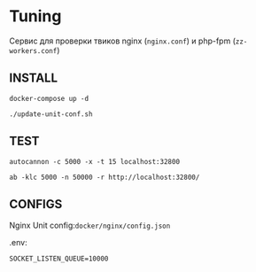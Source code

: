 # Tuning

Сервис для проверки твиков nginx (`nginx.conf`) и php-fpm (`zz-workers.conf`)

## INSTALL
    
    docker-compose up -d
    
    ./update-unit-conf.sh
    
## TEST

    autocannon -c 5000 -x -t 15 localhost:32800

    ab -klc 5000 -n 50000 -r http://localhost:32800/
    
    
## CONFIGS

Nginx Unit config:`docker/nginx/config.json`

.env:
    
    SOCKET_LISTEN_QUEUE=10000

